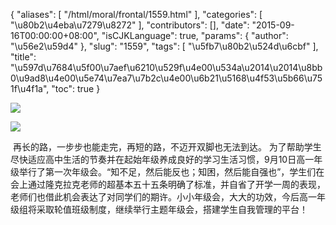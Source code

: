 {
    "aliases": [
        "/html/moral/frontal/1559.html"
    ],
    "categories": [
        "\u80b2\u4eba\u7279\u8272"
    ],
    "contributors": [],
    "date": "2015-09-16T00:00:00+08:00",
    "isCJKLanguage": true,
    "params": {
        "author": "\u56e2\u59d4"
    },
    "slug": "1559",
    "tags": [
        "\u5fb7\u80b2\u524d\u6cbf"
    ],
    "title": "\u597d\u7684\u5f00\u7aef\u6210\u529f\u4e00\u534a\u2014\u2014\u8bb0\u9ad8\u4e00\u5e74\u7ea7\u7b2c\u4e00\u6b21\u5168\u4f53\u5b66\u751f\u4f1a",
    "toc": true
}

![](https://cdn.tfls.online/mirror/full/0b4851534baa18a6fa0e781b69f693c1ced5e4bf.jpg)




![](https://cdn.tfls.online/mirror/full/333dd6c239173923d25259e0b79052ceb978a3b1.jpg)




  





 再长的路，一步步也能走完，再短的路，不迈开双脚也无法到达。 为了帮助学生尽快适应高中生活的节奏并在起始年级养成良好的学习生活习惯，9月10日高一年级举行了第一次年级会。“知不足，然后能反也；知困，然后能自强也”，学生们在会上通过隆克拉克老师的超基本五十五条明确了标准，并自省了开学一周的表现，老师们也借此机会表达了对同学们的期许。小小年级会，大大的功效，今后高一年级组将采取轮值班级制度，继续举行主题年级会，搭建学生自我管理的平台！




  



